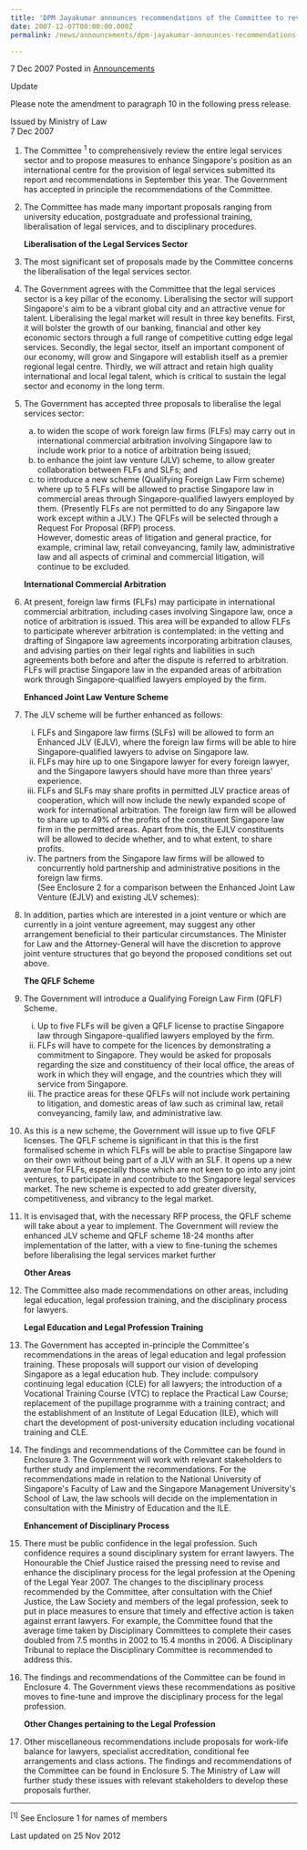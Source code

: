 ```yaml
---
title: 'DPM Jayakumar announces recommendations of the Committee to review the legal services sector'
date: 2007-12-07T00:00:00.000Z
permalink: /news/announcements/dpm-jayakumar-announces-recommendations-of-the-committee-to-review-the-legal-services-sector

---
```



7 Dec 2007 Posted in [Announcements](/news/announcements)

Update

Please note the amendment to paragraph 10 in the following press release.

Issued by Ministry of Law  
7 Dec 2007

 1. The Committee <sup>1</sup> to comprehensively review the entire legal services sector and to propose measures to enhance Singapore's position as an international centre for the provision of legal services submitted its report and recommendations in September this year. The Government has accepted in principle the recommendations of the Committee.

 2. The Committee has made many important proposals ranging from university education, postgraduate and professional training, liberalisation of legal services, and to disciplinary procedures.
    
    **Liberalisation of the Legal Services Sector**
    
 3. The most significant set of proposals made by the Committee concerns the liberalisation of the legal services sector.

 4. The Government agrees with the Committee that the legal services sector is a key pillar of the economy. Liberalising the sector will support Singapore's aim to be a vibrant global city and an attractive venue for talent. Liberalising the legal market will result in three key benefits. First, it will bolster the growth of our banking, financial and other key economic sectors through a full range of competitive cutting edge legal services. Secondly, the legal sector, itself an important component of our economy, will grow and Singapore will establish itself as a premier regional legal centre. Thirdly, we will attract and retain high quality international and local legal talent, which is critical to sustain the legal sector and economy in the long term.
 
 5. The Government has accepted three proposals to liberalise the legal services sector: 
    <ol style="list-style-type: lower-alpha">
    <li>to widen the scope of work foreign law firms (FLFs) may carry out in international commercial arbitration involving Singapore law to include work prior to a notice of arbitration being issued; </li>
    <li>to enhance the joint law venture (JLV) scheme, to allow greater collaboration between FLFs and SLFs; and </li>
    <li>to introduce a new scheme (Qualifying Foreign Law Firm scheme) where up to 5 FLFs will be allowed to practise Singapore law in commercial areas through Singapore-qualified lawyers employed by them. (Presently FLFs are not permitted to do any Singapore law work except within a JLV.) The QFLFs will be selected through a Request For Proposal (RFP) process. </li>
    <li style="list-style-type: none">However, domestic areas of litigation and general practice, for example, criminal law, retail conveyancing, family law, administrative law and all aspects of criminal and commercial litigation, will continue to be excluded.</li>
    </ol>
    
    **International Commercial Arbitration** 
    
 6. At present, foreign law firms (FLFs) may participate in international commercial arbitration, including cases involving Singapore law, once a notice of arbitration is issued. This area will be expanded to allow FLFs to participate wherever arbitration is contemplated: in the vetting and drafting of Singapore law agreements incorporating arbitration clauses, and advising parties on their legal rights and liabilities in such agreements both before and after the dispute is referred to arbitration. FLFs will practise Singapore law in the expanded areas of arbitration work through Singapore-qualified lawyers employed by the firm.
    
    **Enhanced Joint Law Venture Scheme**
 
 7. The JLV scheme will be further enhanced as follows:
    
    <ol style="list-style-type: lower-roman">
    <li>FLFs and Singapore law firms (SLFs) will be allowed to form an Enhanced JLV (EJLV), where the foreign law firms will be able to hire Singapore-qualified lawyers to advise on Singapore law.</li>

    <li>FLFs may hire up to one Singapore lawyer for every foreign lawyer, and the Singapore lawyers should have more than three years' experience. </li>

    <li>FLFs and SLFs may share profits in permitted JLV practice areas of cooperation, which will now include the newly expanded scope of work for international arbitration. The foreign law firm will be allowed to share up to 49% of the profits of the constituent Singapore law firm in the permitted areas. Apart from this, the EJLV constituents will be allowed to decide whether, and to what extent, to share profits. </li>

    <li>The partners from the Singapore law firms will be allowed to concurrently hold partnership and administrative positions in the foreign law firms.</li>

    <li style="list-style-type: none">(See Enclosure 2 for a comparison between the Enhanced Joint Law Venture (EJLV) and existing JLV schemes): </li>
    </ol>
    
 8. In addition, parties which are interested in a joint venture or which are currently in a joint venture agreement, may suggest any other arrangement beneficial to their particular circumstances. The Minister for Law and the Attorney-General will have the discretion to approve joint venture structures that go beyond the proposed conditions set out above.
    
    **The QFLF Scheme**
    
 9. The Government will introduce a Qualifying Foreign Law Firm (QFLF) Scheme.
    <ol style="list-style-type: lower-roman">
    <li>Up to five FLFs will be given a QFLF license to practise Singapore law through Singapore-qualified lawyers employed by the firm. </li>

    <li>FLFs will have to compete for the licences by demonstrating a commitment to Singapore. They would be asked for proposals regarding the size and constituency of their local office, the areas of work in which they will engage, and the countries which they will service from Singapore. </li>

    <li>The practice areas for these QFLFs will not include work pertaining to litigation, and domestic areas of law such as criminal law, retail conveyancing, family law, and administrative law. </li>
    </ol>
    
10. As this is a new scheme, the Government will issue up to five QFLF licenses. The QFLF scheme is significant in that this is the first formalised scheme in which FLFs will be able to practise Singapore law on their own without being part of a JLV with an SLF. It opens up a new avenue for FLFs, especially those which are not keen to go into any joint ventures, to participate in and contribute to the Singapore legal services market. The new scheme is expected to add greater diversity, competitiveness, and vibrancy to the legal market.

11. It is envisaged that, with the necessary RFP process, the QFLF scheme will take about a year to implement. The Government will review the enhanced JLV scheme and QFLF scheme 18-24 months after implementation of the latter, with a view to fine-tuning the schemes before liberalising the legal services market further
    
    **Other Areas**
    
12. The Committee also made recommendations on other areas, including legal education, legal profession training, and the disciplinary process for lawyers.    
    
    **Legal Education and Legal Profession Training**
    
13. The Government has accepted in-principle the Committee's recommendations in the areas of legal education and legal profession training. These proposals will support our vision of developing Singapore as a legal education hub. They include: compulsory continuing legal education (CLE) for all lawyers; the introduction of a Vocational Training Course (VTC) to replace the Practical Law Course; replacement of the pupillage programme with a training contract; and the establishment of an Institute of Legal Education (ILE), which will chart the development of post-university education including vocational training and CLE.

14. The findings and recommendations of the Committee can be found in Enclosure 3. The Government will work with relevant stakeholders to further study and implement the recommendations. For the recommendations made in relation to the National University of Singapore's Faculty of Law and the Singapore Management University's School of Law, the law schools will decide on the implementation in consultation with the Ministry of Education and the ILE.    
    
    **Enhancement of Disciplinary Process**

15. There must be public confidence in the legal profession. Such confidence requires a sound disciplinary system for errant lawyers. The Honourable the Chief Justice raised the pressing need to revise and enhance the disciplinary process for the legal profession at the Opening of the Legal Year 2007. The changes to the disciplinary process recommended by the Committee, after consultation with the Chief Justice, the Law Society and members of the legal profession, seek to put in place measures to ensure that timely and effective action is taken against errant lawyers. For example, the Committee found that the average time taken by Disciplinary Committees to complete their cases doubled from 7.5 months in 2002 to 15.4 months in 2006. A Disciplinary Tribunal to replace the Disciplinary Committee is recommended to address this.

16. The findings and recommendations of the Committee can be found in Enclosure 4. The Government views these recommendations as positive moves to fine-tune and improve the disciplinary process for the legal profession.    
    
    **Other Changes pertaining to the Legal Profession**

17. Other miscellaneous recommendations include proposals for work-life balance for lawyers, specialist accreditation, conditional fee arrangements and class actions. The findings and recommendations of the Committee can be found in Enclosure 5. The Ministry of Law will further study these issues with relevant stakeholders to develop these proposals further.

---

<sup>[1]</sup> See Enclosure 1 for names of members


<p class="right-side-updated">Last updated on 25 Nov 2012</p> 
    
    
    
    
    
    
    
 
